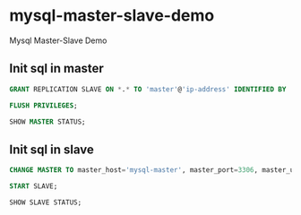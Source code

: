 # mysql-master-slave-demo
Mysql Master-Slave Demo


## Init sql in master

```sql
GRANT REPLICATION SLAVE ON *.* TO 'master'@'ip-address' IDENTIFIED BY 'master';

FLUSH PRIVILEGES;

SHOW MASTER STATUS;
```


## Init sql in slave

```sql
CHANGE MASTER TO master_host='mysql-master', master_port=3306, master_user='master', master_password='master', master_log_file='mysql-bin.000003', master_log_pos=1293;

START SLAVE;

SHOW SLAVE STATUS;
```
